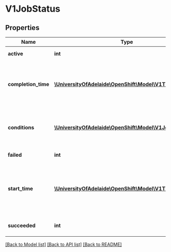 # V1JobStatus

## Properties
Name | Type | Description | Notes
------------ | ------------- | ------------- | -------------
**active** | **int** | Active is the number of actively running pods. | [optional] 
**completion_time** | [**\UniversityOfAdelaide\OpenShift\Model\V1Time**](V1Time.md) | CompletionTime represents time when the job was completed. It is not guaranteed to be set in happens-before order across separate operations. It is represented in RFC3339 form and is in UTC. | [optional] 
**conditions** | [**\UniversityOfAdelaide\OpenShift\Model\V1JobCondition[]**](V1JobCondition.md) | Conditions represent the latest available observations of an object&#39;s current state. More info: http://kubernetes.io/docs/user-guide/jobs | [optional] 
**failed** | **int** | Failed is the number of pods which reached Phase Failed. | [optional] 
**start_time** | [**\UniversityOfAdelaide\OpenShift\Model\V1Time**](V1Time.md) | StartTime represents time when the job was acknowledged by the Job Manager. It is not guaranteed to be set in happens-before order across separate operations. It is represented in RFC3339 form and is in UTC. | [optional] 
**succeeded** | **int** | Succeeded is the number of pods which reached Phase Succeeded. | [optional] 

[[Back to Model list]](../README.md#documentation-for-models) [[Back to API list]](../README.md#documentation-for-api-endpoints) [[Back to README]](../README.md)


